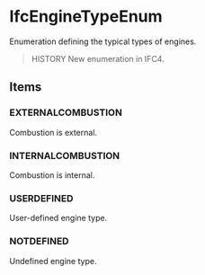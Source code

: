 # IfcEngineTypeEnum

Enumeration defining the typical types of engines.

> HISTORY  New enumeration in IFC4.

## Items

### EXTERNALCOMBUSTION
Combustion is external.

### INTERNALCOMBUSTION
Combustion is internal.

### USERDEFINED
User-defined engine type.

### NOTDEFINED
Undefined engine type.
